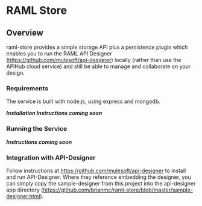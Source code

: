 # RAML Store


## Overview

raml-store provides a simple storage API plus a persistence plugin which enables you to run the RAML API Designer (https://github.com/mulesoft/api-designer) locally (rather than use the APIHub cloud service) and still be able to manage and collaborate on your design.

### Requirements

The service is built with node.js, using express and mongodb.

***Installation Instructions coming soon***


### Running the Service

***Instructions coming soon***


### Integration with API-Designer
Follow instructions at https://github.com/mulesoft/api-designer to install and run API-Designer.  Where they reference embedding the designer, you can simply copy the sample-designer from this project into the api-designer app directory (https://github.com/brianmc/raml-store/blob/master/sample-designer.html).

